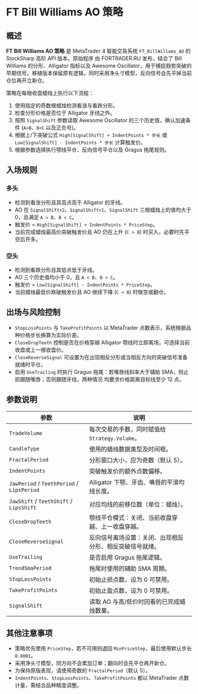 # FT Bill Williams AO 策略

## 概述
**FT Bill Williams AO 策略** 是 MetaTrader 4 智能交易系统 `FT_BillWillams_AO` 的 StockSharp 高阶 API 版本。原始程序
由 FORTRADER.RU 发布，结合了 Bill Williams 的分形、Alligator 指标以及 Awesome Oscillator，用于捕捉趋势突破的
早期信号。移植版本保留原有逻辑，同时采用净头寸模型，反向信号会先平掉当前仓位再开立新仓。

策略在每根收盘蜡烛上执行以下流程：
1. 使用指定的奇数根蜡烛检测看涨与看跌分形。
2. 检查分形价格是否位于 Alligator 牙线之外。
3. 按照 `SignalShift` 参数读取 Awesome Oscillator 的三个历史值，确认加速条件 (`A>B`、`B<C` 以及正负号)。
4. 根据上/下突破公式 `High[SignalShift] + IndentPoints * 步长` 或 `Low[SignalShift] - IndentPoints * 步长` 计算触发价。
5. 根据参数选择执行颚线平仓、反向信号平仓以及 Gragus 拖尾规则。

## 入场规则
### 多头
- 检测到看涨分形且其高点高于 Alligator 的牙线。
- AO 在 `SignalShift+2`、`SignalShift+1`、`SignalShift` 三根蜡烛上的值均大于 0，且满足 `A > B`、`B < C`。
- 触发价 = `High[SignalShift] + IndentPoints * PriceStep`。
- 当前完成蜡烛最高价突破触发价且 AO 仍在上升 (`C > B`) 时买入，必要时先平空后开多。

### 空头
- 检测到看跌分形且其低点低于牙线。
- AO 三个历史值均小于 0，且 `A < B`、`B > C`。
- 触发价 = `Low[SignalShift] - IndentPoints * PriceStep`。
- 当前蜡烛最低价跌破触发价且 AO 继续下降 (`C < B`) 时做空或翻仓。

## 出场与风险控制
- `StopLossPoints` 与 `TakeProfitPoints` 以 MetaTrader 点数表示，系统根据品种价格步长换算为实际价差。
- `CloseDropTeeth` 控制是否在价格穿越 Alligator 颚线时立即离场，可选择当前收盘或上一根收盘价。
- `CloseReverseSignal` 可设置为在出现相反分形或当相反方向的突破信号准备就绪时平仓。
- 启用 `UseTrailing` 时执行 Gragus 拖尾：若嘴唇线斜率大于辅助 SMA，则止损跟随嘴唇；否则跟随牙线，两种情况
  均要求价格距离目标线至少 12 点。

## 参数说明
| 参数 | 说明 |
| --- | --- |
| `TradeVolume` | 每次交易的手数，同时赋值给 `Strategy.Volume`。 |
| `CandleType` | 使用的蜡烛数据类型及时间框。 |
| `FractalPeriod` | 分形窗口大小，应为奇数（默认 5）。 |
| `IndentPoints` | 突破触发价的额外点数偏移。 |
| `JawPeriod` / `TeethPeriod` / `LipsPeriod` | Alligator 下颚、牙齿、嘴唇的平滑均线长度。 |
| `JawShift` / `TeethShift` / `LipsShift` | 对应均线的前移位数（单位：蜡烛）。 |
| `CloseDropTeeth` | 颚线平仓模式：关闭、当前收盘穿越、上一收盘穿越。 |
| `CloseReverseSignal` | 反向信号离场设置：关闭、出现相反分形、相反突破信号就绪。 |
| `UseTrailing` | 是否启用 Gragus 拖尾逻辑。 |
| `TrendSmaPeriod` | 拖尾时使用的辅助 SMA 周期。 |
| `StopLossPoints` | 初始止损点数，设为 0 可禁用。 |
| `TakeProfitPoints` | 初始止盈点数，设为 0 可禁用。 |
| `SignalShift` | 读取 AO 与高/低价时回看的已完成蜡烛数量。 |

## 其他注意事项
- 策略优先使用 `PriceStep`，若不可用则退回 `MinPriceStep`，最后使用默认步长 `0.0001`。
- 采用净头寸模型，同方向不会累加订单；翻向时会先平仓再开新仓。
- 为保持原版表现，请使用奇数的 `FractalPeriod`（默认 5）。
- `IndentPoints`、`StopLossPoints`、`TakeProfitPoints` 都以 MetaTrader 点数计量，需结合品种精度调整。
